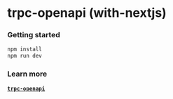 # trpc-openapi (with-nextjs)

### Getting started

```bash
npm install
npm run dev
```

### Learn more

[**`trpc-openapi`**](README.md)
